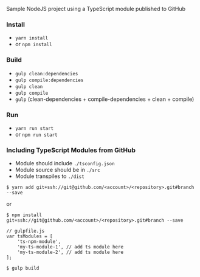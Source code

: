 Sample NodeJS project using a TypeScript module published to GitHub

### Install
* `yarn install` 
* or `npm install`

### Build
* `gulp clean:dependencies`
* `gulp compile:dependencies`
* `gulp clean`
* `gulp compile`
* `gulp` (clean-dependencies + compile-dependencies + clean + compile)

### Run
* `yarn run start`
* or `npm run start`

### Including TypeScript Modules from GitHub
* Module should include `./tsconfig.json`
* Module source should be in `./src`
* Module transpiles to `./dist`

```
$ yarn add git+ssh://git@github.com/<account>/<repository>.git#branch --save
```
or
```
$ npm install git+ssh://git@github.com/<account>/<repository>.git#branch --save
```

```
// gulpfile.js
var tsModules = [
    'ts-npm-module',
    'my-ts-module-1', // add ts module here
    'my-ts-module-2', // add ts module here
];
```

```
$ gulp build
```